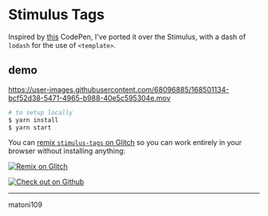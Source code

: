 # Stimulus Tags

Inspired by [this](https://codepen.io/atomgiant/pen/QWjWgKz) CodePen, I've ported it over the Stimulus, with a dash of `lodash` for the use of `<template>`.

## demo

https://user-images.githubusercontent.com/68096885/168501134-bcf52d38-5471-4965-b988-40e5c595304e.mov
```bash
# to setup locally
$ yarn install
$ yarn start
```

You can [remix `stimulus-tags` on Glitch](https://glitch.com/edit/#!/import/git?url=https://github.com/matoni109/stimulus-tags.git) so you can work entirely in your browser without installing anything:

[![Remix on Glitch](https://cdn.glitch.com/2703baf2-b643-4da7-ab91-7ee2a2d00b5b%2Fremix-button.svg)](https://glitch.com/edit/#!/import/git?url=https://github.com/matoni109/stimulus-tags.git)

[![Check out on Github](https://cdns.iconmonstr.com/wp-content/releases/preview/2012/96/iconmonstr-github-5.png)](https://github.com/matoni109/stimulus-tags)

---

matoni109
